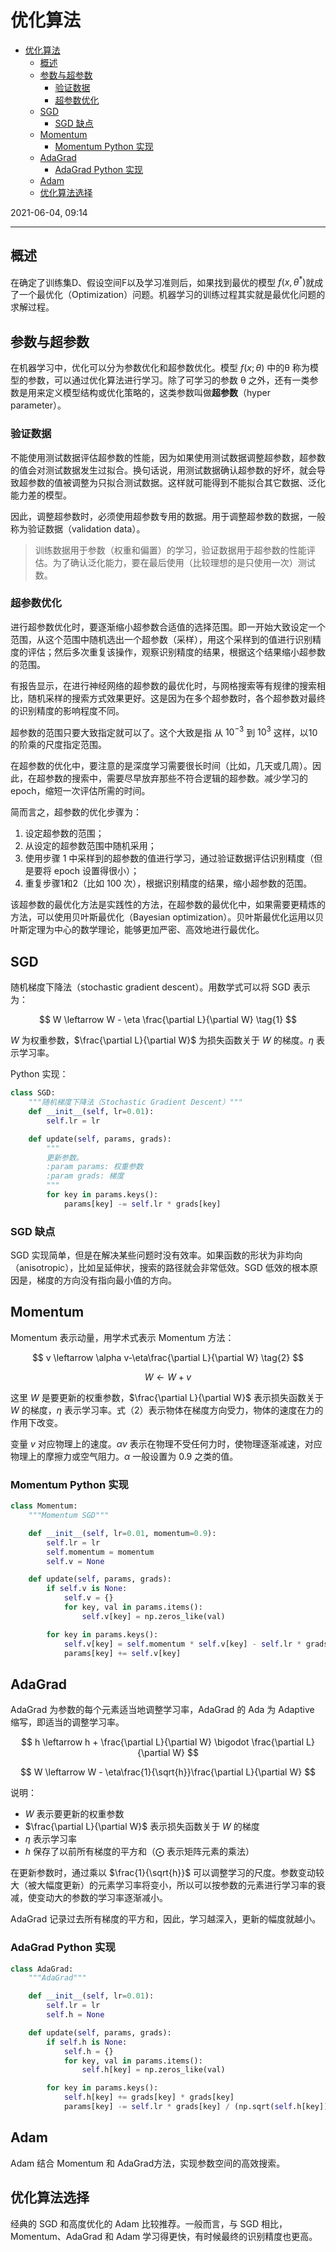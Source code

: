 # 优化算法

- [优化算法](#优化算法)
  - [概述](#概述)
  - [参数与超参数](#参数与超参数)
    - [验证数据](#验证数据)
    - [超参数优化](#超参数优化)
  - [SGD](#sgd)
    - [SGD 缺点](#sgd-缺点)
  - [Momentum](#momentum)
    - [Momentum Python 实现](#momentum-python-实现)
  - [AdaGrad](#adagrad)
    - [AdaGrad Python 实现](#adagrad-python-实现)
  - [Adam](#adam)
  - [优化算法选择](#优化算法选择)

2021-06-04, 09:14
***

## 概述

在确定了训练集D、假设空间F以及学习准则后，如果找到最优的模型 $f(x,\theta^*)$就成了一个最优化（Optimization）问题。机器学习的训练过程其实就是最优化问题的求解过程。

## 参数与超参数

在机器学习中，优化可以分为参数优化和超参数优化。模型 $f(x;\theta)$ 中的θ 称为模型的参数，可以通过优化算法进行学习。除了可学习的参数 θ 之外，还有一类参数是用来定义模型结构或优化策略的，这类参数叫做**超参数**（hyper parameter）。

### 验证数据

不能使用测试数据评估超参数的性能，因为如果使用测试数据调整超参数，超参数的值会对测试数据发生过拟合。换句话说，用测试数据确认超参数的好坏，就会导致超参数的值被调整为只拟合测试数据。这样就可能得到不能拟合其它数据、泛化能力差的模型。

因此，调整超参数时，必须使用超参数专用的数据。用于调整超参数的数据，一般称为验证数据（validation data）。

> 训练数据用于参数（权重和偏置）的学习，验证数据用于超参数的性能评估。为了确认泛化能力，要在最后使用（比较理想的是只使用一次）测试数。

### 超参数优化

进行超参数优化时，要逐渐缩小超参数合适值的选择范围。即一开始大致设定一个范围，从这个范围中随机选出一个超参数（采样），用这个采样到的值进行识别精度的评估；然后多次重复该操作，观察识别精度的结果，根据这个结果缩小超参数的范围。

有报告显示，在进行神经网络的超参数的最优化时，与网格搜索等有规律的搜索相比，随机采样的搜索方式效果更好。这是因为在多个超参数时，各个超参数对最终的识别精度的影响程度不同。

超参数的范围只要大致指定就可以了。这个大致是指 从 $10^{-3}$ 到 $10^3$ 这样，以10的阶乘的尺度指定范围。

在超参数的优化中，要注意的是深度学习需要很长时间（比如，几天或几周）。因此，在超参数的搜索中，需要尽早放弃那些不符合逻辑的超参数。减少学习的 epoch，缩短一次评估所需的时间。

简而言之，超参数的优化步骤为：

1. 设定超参数的范围；
2. 从设定的超参数范围中随机采用；
3. 使用步骤 1 中采样到的超参数的值进行学习，通过验证数据评估识别精度（但是要将 epoch 设置得很小）；
4. 重复步骤1和2（比如 100 次），根据识别精度的结果，缩小超参数的范围。

该超参数的最优化方法是实践性的方法，在超参数的最优化中，如果需要更精炼的方法，可以使用贝叶斯最优化（Bayesian optimization）。贝叶斯最优化运用以贝叶斯定理为中心的数学理论，能够更加严密、高效地进行最优化。

## SGD

随机梯度下降法（stochastic gradient descent）。用数学式可以将 SGD 表示为：

$$
W \leftarrow W - \eta \frac{\partial L}{\partial W} \tag{1}
$$

$W$ 为权重参数，$\frac{\partial L}{\partial W}$ 为损失函数关于 $W$ 的梯度。$\eta$ 表示学习率。

Python 实现：

```py
class SGD:
    """随机梯度下降法（Stochastic Gradient Descent）"""
    def __init__(self, lr=0.01):
        self.lr = lr

    def update(self, params, grads):
        """
        更新参数。
        :param params: 权重参数
        :param grads: 梯度
        """
        for key in params.keys():
            params[key] -= self.lr * grads[key]
```

### SGD 缺点

SGD 实现简单，但是在解决某些问题时没有效率。如果函数的形状为非均向（anisotropic），比如呈延伸状，搜索的路径就会非常低效。SGD 低效的根本原因是，梯度的方向没有指向最小值的方向。

## Momentum

Momentum 表示动量，用学术式表示 Momentum 方法：

$$
v \leftarrow \alpha v-\eta\frac{\partial L}{\partial W} \tag{2}
$$

$$
W \leftarrow W+v \tag{3}
$$

这里 $W$ 是要更新的权重参数，$\frac{\partial L}{\partial W}$ 表示损失函数关于 $W$ 的梯度，$\eta$ 表示学习率。式（2）表示物体在梯度方向受力，物体的速度在力的作用下改变。

变量 $v$ 对应物理上的速度。$\alpha v$ 表示在物理不受任何力时，使物理逐渐减速，对应物理上的摩擦力或空气阻力。$\alpha$ 一般设置为 0.9 之类的值。

### Momentum Python 实现

```py
class Momentum:
    """Momentum SGD"""

    def __init__(self, lr=0.01, momentum=0.9):
        self.lr = lr
        self.momentum = momentum
        self.v = None

    def update(self, params, grads):
        if self.v is None:
            self.v = {}
            for key, val in params.items():
                self.v[key] = np.zeros_like(val)

        for key in params.keys():
            self.v[key] = self.momentum * self.v[key] - self.lr * grads[key]
            params[key] += self.v[key]
```

## AdaGrad

AdaGrad 为参数的每个元素适当地调整学习率，AdaGrad 的 Ada 为 Adaptive 缩写，即适当的调整学习率。

$$
h \leftarrow h + \frac{\partial L}{\partial W} \bigodot \frac{\partial L}{\partial W}
$$

$$
W \leftarrow W - \eta\frac{1}{\sqrt{h}}\frac{\partial L}{\partial W}
$$

说明：

- $W$ 表示要更新的权重参数
- $\frac{\partial L}{\partial W}$ 表示损失函数关于 $W$ 的梯度
- $\eta$ 表示学习率
- $h$ 保存了以前所有梯度的平方和（$\bigodot$ 表示矩阵元素的乘法）

在更新参数时，通过乘以 $\frac{1}{\sqrt{h}}$ 可以调整学习的尺度。参数变动较大（被大幅度更新）的元素学习率将变小，所以可以按参数的元素进行学习率的衰减，使变动大的参数的学习率逐渐减小。

AdaGrad 记录过去所有梯度的平方和，因此，学习越深入，更新的幅度就越小。

### AdaGrad Python 实现

```py
class AdaGrad:
    """AdaGrad"""

    def __init__(self, lr=0.01):
        self.lr = lr
        self.h = None

    def update(self, params, grads):
        if self.h is None:
            self.h = {}
            for key, val in params.items():
                self.h[key] = np.zeros_like(val)

        for key in params.keys():
            self.h[key] += grads[key] * grads[key]
            params[key] -= self.lr * grads[key] / (np.sqrt(self.h[key]) + 1e-7)
```

## Adam

Adam 结合 Momentum 和 AdaGrad方法，实现参数空间的高效搜索。

## 优化算法选择

经典的 SGD 和高度优化的 Adam 比较推荐。一般而言，与 SGD 相比，Momentum、AdaGrad 和 Adam 学习得更快，有时候最终的识别精度也更高。

